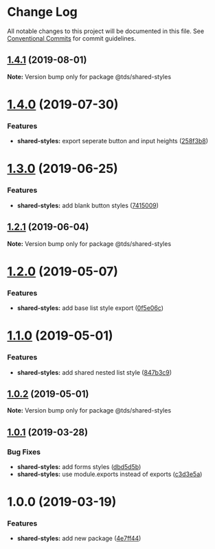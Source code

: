 # Change Log

All notable changes to this project will be documented in this file.
See [Conventional Commits](https://conventionalcommits.org) for commit guidelines.

## [1.4.1](https://github.com/telusdigital/tds/compare/@tds/shared-styles@1.4.0...@tds/shared-styles@1.4.1) (2019-08-01)

**Note:** Version bump only for package @tds/shared-styles





# [1.4.0](https://github.com/telusdigital/tds/compare/@tds/shared-styles@1.3.0...@tds/shared-styles@1.4.0) (2019-07-30)


### Features

* **shared-styles:** export seperate button and input heights ([258f3b8](https://github.com/telusdigital/tds/commit/258f3b8))





# [1.3.0](https://github.com/telusdigital/tds/compare/@tds/shared-styles@1.2.1...@tds/shared-styles@1.3.0) (2019-06-25)


### Features

* **shared-styles:** add blank button styles ([7415009](https://github.com/telusdigital/tds/commit/7415009))





## [1.2.1](https://github.com/telusdigital/tds/compare/@tds/shared-styles@1.2.0...@tds/shared-styles@1.2.1) (2019-06-04)

**Note:** Version bump only for package @tds/shared-styles

# [1.2.0](https://github.com/telusdigital/tds/compare/@tds/shared-styles@1.1.0...@tds/shared-styles@1.2.0) (2019-05-07)

### Features

- **shared-styles:** add base list style export ([0f5e06c](https://github.com/telusdigital/tds/commit/0f5e06c))

# [1.1.0](https://github.com/telusdigital/tds/compare/@tds/shared-styles@1.0.2...@tds/shared-styles@1.1.0) (2019-05-01)

### Features

- **shared-styles:** add shared nested list style ([847b3c9](https://github.com/telusdigital/tds/commit/847b3c9))

## [1.0.2](https://github.com/telusdigital/tds/compare/@tds/shared-styles@1.0.1...@tds/shared-styles@1.0.2) (2019-05-01)

**Note:** Version bump only for package @tds/shared-styles

## [1.0.1](https://github.com/telusdigital/tds/compare/@tds/shared-styles@1.0.0...@tds/shared-styles@1.0.1) (2019-03-28)

### Bug Fixes

- **shared-styles:** add forms styles ([dbd5d5b](https://github.com/telusdigital/tds/commit/dbd5d5b))
- **shared-styles:** use module.exports instead of exports ([c3d3e5a](https://github.com/telusdigital/tds/commit/c3d3e5a))

# 1.0.0 (2019-03-19)

### Features

- **shared-styles:** add new package ([4e7ff44](https://github.com/telusdigital/tds/commit/4e7ff44))
